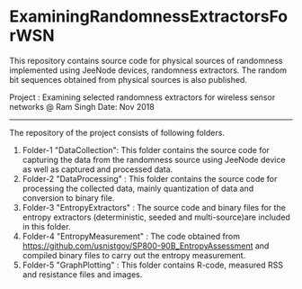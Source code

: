 # ExaminingRandomnessExtractorsForWSN
This repository contains source code for physical sources of randomness implemented using JeeNode devices, randomness extractors. The random bit sequences obtained from physical sources is also published.

Project : Examining selected randomness extractors for wireless sensor networks
@ Ram Singh
Date: Nov 2018
*************************************************************************
The repository of the project consists of following folders.

1. Folder-1 "DataCollection": This folder contains the source code for capturing the data from the randomness source using JeeNode device as well as captured and processed data.
2. Folder-2 "DataProcessing" : This folder contains the source code for processing the collected data, mainly quantization of data and conversion to binary file.
3. Folder-3 "EntropyExtractors" : The source code and binary files for the entropy extractors (deterministic, seeded and multi-source)are included in this folder.
4. Folder-4 "EntropyMeasurement" : The code obtained from https://github.com/usnistgov/SP800-90B_EntropyAssessment and compiled binary files to carry out the entropy measurement.
5. Folder-5 "GraphPlotting" : This folder contains R-code, measured RSS and resistance files and images.

